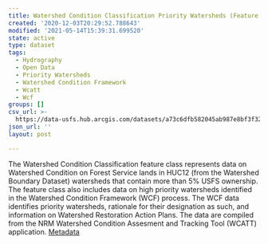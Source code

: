 ```yaml
---
title: Watershed Condition Classification Priority Watersheds (Feature Layer)
created: '2020-12-03T20:29:52.788643'
modified: '2021-05-14T15:39:31.699520'
state: active
type: dataset
tags:
  - Hydrography
  - Open Data
  - Priority Watersheds
  - Watershed Condition Framework
  - Wcatt
  - Wcf
groups: []
csv_url: >-
  https://data-usfs.hub.arcgis.com/datasets/a73c6dfb582045ab987e8bf3f327dd3b_0.csv?outSR=%7B%22latestWkid%22%3A4269%2C%22wkid%22%3A4269%7D
json_url: ''
layout: post

---
```

The Watershed Condition Classification feature class represents data on Watershed Condition on Forest Service lands in HUC12 (from the Watershed Boundary Dataset) watersheds that contain more than 5% USFS ownership. The feature class also includes data on high priority watersheds identified in the Watershed Condition Framework (WCF) process. The WCF data identifies priority watersheds, rationale for their designation as such, and information on Watershed Restoration Action Plans. The data are compiled from the NRM Watershed Condition Assesment and Tracking Tool (WCATT) application. <a href='https://data.fs.usda.gov/geodata/edw/edw_resources/meta/S_USA.WatershedConditionClass.xml' target='_blank'>Metadata</a>
